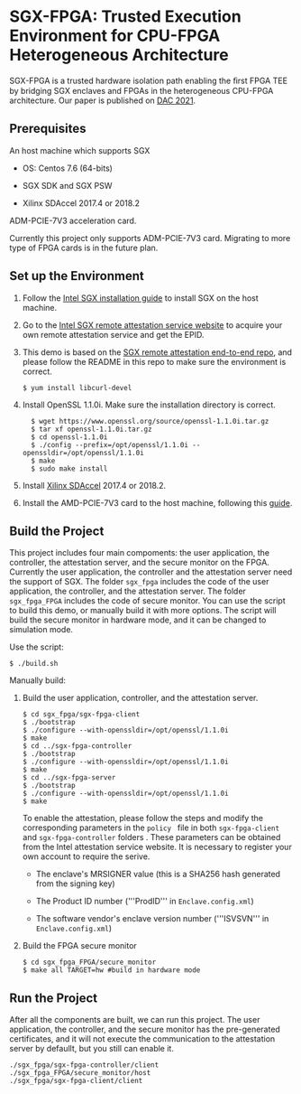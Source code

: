 # SGX-FPGA: Trusted Execution Environment for CPU-FPGA Heterogeneous Architecture

SGX-FPGA is a trusted hardware isolation path enabling the ﬁrst FPGA TEE by bridging SGX enclaves and FPGAs in the heterogeneous CPU-FPGA architecture. Our paper is published on [DAC 2021](https://ieeexplore.ieee.org/document/9586207).

## Prerequisites

An host machine which supports SGX

- OS: Centos 7.6 (64-bits)

- SGX SDK and SGX PSW

- Xilinx SDAccel 2017.4 or 2018.2

ADM-PCIE-7V3 acceleration card.

Currently this project only supports ADM-PCIE-7V3 card. Migrating to more type of FPGA cards is in the future plan. 

## Set up the Environment

1. Follow the [Intel SGX installation guide](https://github.com/intel/linux-sgx) to install SGX on the host machine.

2. Go to the [Intel SGX remote attestation service website](https://www.intel.com/content/www/us/en/developer/tools/software-guard-extensions/attestation-services.html) to acquire your own remote attestation service and get the EPID.

3. This demo is based on the [SGX remote attestation end-to-end repo](https://github.com/intel/sgx-ra-sample), and please follow the README in this repo to make sure the environment is correct.

   ```
   $ yum install libcurl-devel
   ```

4. Install OpenSSL 1.1.0i. Make sure the installation directory is correct.

   ```
     $ wget https://www.openssl.org/source/openssl-1.1.0i.tar.gz
     $ tar xf openssl-1.1.0i.tar.gz
     $ cd openssl-1.1.0i
     $ ./config --prefix=/opt/openssl/1.1.0i --openssldir=/opt/openssl/1.1.0i
     $ make
     $ sudo make install
   ```

5. Install [Xilinx SDAccel](https://www.xilinx.com/products/design-tools/legacy-tools/sdaccel.html) 2017.4 or 2018.2.

6. Install the AMD-PCIE-7V3 card to the host machine, following this [guide](https://support.alpha-data.com/pub/sdaccel/platform/adm-pcie-7v3/ad-an-0071_v1_0.pdf).

## Build the Project

This project includes four main compoments: the user application, the controller, the attestation server, and the secure monitor on the FPGA. Currently the user application, the controller and the attestation server need the support of SGX. The folder `sgx_fpga` includes the code of the user application, the controller, and the attestation server. The folder `sgx_fpga_FPGA` includes the code of secure monitor. You can use the script to build this demo, or manually build it with more options. The script will build the secure monitor in hardware mode, and it can be changed to simulation mode.

Use the script:

```
$ ./build.sh
```

Manually build:

1. Build the user application, controller, and the attestation server.

   ```
   $ cd sgx_fpga/sgx-fpga-client
   $ ./bootstrap
   $ ./configure --with-openssldir=/opt/openssl/1.1.0i
   $ make
   $ cd ../sgx-fpga-controller
   $ ./bootstrap
   $ ./configure --with-openssldir=/opt/openssl/1.1.0i
   $ make
   $ cd ../sgx-fpga-server
   $ ./bootstrap
   $ ./configure --with-openssldir=/opt/openssl/1.1.0i
   $ make
   ```

   To enable the attestation, please follow the steps and modify the corresponding parameters in the `policy ` file in both `sgx-fpga-client` and `sgx-fpga-controller` folders . These parameters can be obtained from the Intel attestation service website. It is necessary to register your own account to require the serive.

    * The enclave's MRSIGNER value (this is a SHA256 hash generated from the signing key)

    * The Product ID number ('''ProdID''' in `Enclave.config.xml`)

    * The software vendor's enclave version number ('''ISVSVN''' in `Enclave.config.xml`)

2. Build the FPGA secure monitor

   ```
   $ cd sgx_fpga_FPGA/secure_monitor
   $ make all TARGET=hw #build in hardware mode
   ```

## Run the Project

After all the components are built, we can run this project. The user application, the controller, and the secure monitor has the pre-generated certificates, and it will not execute the communication to the attestation server by defaullt, but you still can enable it. 

```
./sgx_fpga/sgx-fpga-controller/client
./sgx_fpga_FPGA/secure_monitor/host
./sgx_fpga/sgx-fpga-client/client
```